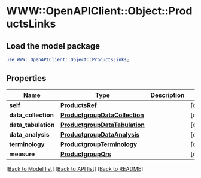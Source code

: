 # WWW::OpenAPIClient::Object::ProductsLinks

## Load the model package
```perl
use WWW::OpenAPIClient::Object::ProductsLinks;
```

## Properties
Name | Type | Description | Notes
------------ | ------------- | ------------- | -------------
**self** | [**ProductsRef**](ProductsRef.md) |  | [optional] 
**data_collection** | [**ProductgroupDataCollection**](ProductgroupDataCollection.md) |  | [optional] 
**data_tabulation** | [**ProductgroupDataTabulation**](ProductgroupDataTabulation.md) |  | [optional] 
**data_analysis** | [**ProductgroupDataAnalysis**](ProductgroupDataAnalysis.md) |  | [optional] 
**terminology** | [**ProductgroupTerminology**](ProductgroupTerminology.md) |  | [optional] 
**measure** | [**ProductgroupQrs**](ProductgroupQrs.md) |  | [optional] 

[[Back to Model list]](../README.md#documentation-for-models) [[Back to API list]](../README.md#documentation-for-api-endpoints) [[Back to README]](../README.md)


